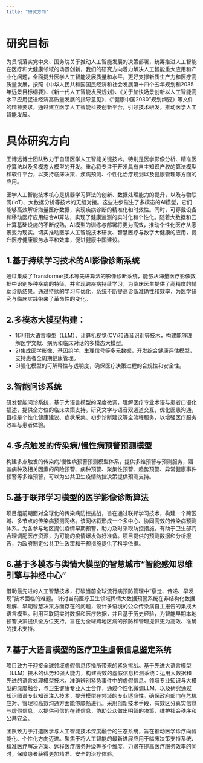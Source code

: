 ```yaml
---
title: "研究方向"
---
```




研究目标
======
  为贯彻落实党中央、国务院关于推动人工智能发展的决策部署，统筹推进人工智能在医疗和大健康领域的场景创新，我们的研究方向着力解决人工智能重大应用和产业化问题，全面提升医学人工智能发展质量和水平，更好支撑新质生产力和医疗高质量发展，按照《中华人民共和国国民经济和社会发展第十四个五年规划和2035年远景目标纲要》、《新一代人工智能发展规划》、《关于加快场景创新以人工智能高水平应用促进经济高质量发展的指导意见》、《“健康中国2030”规划纲要》等文件的精神要求，通过建立医学人工智能科技创新平台，引领技术研发，推动医学人工智能发展。

具体研究方向
======
王博远博士团队致力于自研医学人工智能关键技术，特别是医学影像分析、精准医疗算法以及多模态大模型的开发。重心将专注于开发具有自主知识产权的算法模型和软件平台，以支持临床决策、疾病预测、个性化治疗规划以及健康管理等方面的应用。

医学人工智能技术核心是机器学习算法的创新、数据处理能力的提升，以及与物联网(IoT)、大数据分析等技术的无缝对接。这些进步催生了多模态的AI模型，它们能够高效解析海量医疗数据，实现疾病诊断的精准化和时效性。同时，可穿戴设备和移动医疗应用结合AI算法，实现了健康监测的实时化和个性化。随着大数据和云计算基础设施的不断成熟，AI模型的训练与部署将更为高效，推动个性化医疗从愿景变为现实。切实推动医学人工智能技术研发、智慧医疗与数字大健康的应用，提升医疗健康服务水平和效率，促进健康中国建设。

1.基于持续学习技术的AI影像诊断系统
- 

通过集成了Transformer技术等先进算法的影像诊断系统，能够从海量医疗影像数据中识别多种疾病的特征，并实现跨疾病持续学习，为临床医生提供了高精度的辅助诊断结果。通过持续的学习与优化，系统不断提高诊断准确性和效率，为医学研究与临床实践带来了革命性的变化。

2.多模态大模型构建：
- 

- 1)利用大语言模型（LLM）、计算机视觉(CV)和语音识别等技术，构建能够理解医学文献、病历和临床对话的多模态大模型。
- 2)集成医学影像、基因组学、生理信号等多元数据，开发综合健康评估模型，支持患者全周期健康管理。
- 3)强化模型的可解释性与透明度，确保医疗决策过程的合规性和安全性。

3.智能问诊系统
- 

  研发智能问诊系统，基于大语言模型的深度微调，理解医疗专业术语与患者口语化描述，提供全方位的临床决策支持。研究文字与语音双通道交互，优化医患沟通，目标是个性化健康建议、症状采集、初步诊断建议等全流程服务，以增强医疗服务效率与患者体验。

4.多点触发的传染病/慢性病预警预测模型
- 

 构建多点触发的传染病/慢性病预警预测模型体系，提供多维预警与预测服务，涵盖病种及相关因素的风险预警、病种预警、聚集性预警、趋势预警、异常健康事件预警等多维预警，可以为公共卫生疫情防控决策提供预测支持。

5.基于联邦学习模型的医学影像诊断算法
- 

 项目组前期面对全球化的传染病防控挑战，旨在通过联邦学习技术，构建一个跨区域、多节点的传染病预测网络。该网络将形成一个多中心、协同高效的传染病预测体系。为各参与地区提供疫情早期预警，助力及时采取防控措施。有助于卫生部门合理调配医疗资源，为可能的疫情爆发做好准备。项目提供的预测数据和分析报告，为政府制定公共卫生政策和干预措施提供了科学依据。

6.基于多模态与舆情大模型的智慧城市“智能感知思维引擎与神经中心”
- 

借助最先进的人工智慧技术，打破当前全球流行病预防管理中“察觉、传递、早发现”技术面临的难题。 针对当前医疗卫生领域舆情大数据预警系统在非结构化数据理解、早期智慧决策方面存在的问题，设计多语境的公众传染病自主报告的集成大语言模型。利用互联网实时数据和医疗数据，并且基于历史经验，为智能早期本地预警决策提供全方位支持。旨在为全球跨地区病的预防和管理提供更为高效、准确的技术支持。

7.基于大语言模型的医疗卫生虚假信息鉴定系统
- 

项目致力于迎接全球领域虚假信息传播所带来的紧急挑战。基于先进大语言模型（LLM）技术的优势和强大能力，构建高效的虚假信息检测系统：运用大数据和先进的语言处理模型技术，准确辨别紧急事件中的虚假信息。领域专业知识与大模型的深度融合，与卫生健康专业人士合作，通过个性化微调LLM，以及研究通过知识图谱专业知识注入技术，提升模型在领域的专业适应性。确保政府部门在危机应对、管理和高效沟通方面能够顺畅进行。采用创新技术手段，有效区分真实信息与虚假信息，以提供可信的在线信息，协助公众做出明智的决策，维护社会秩序和公共安全。 

团队致力于打造医学与人工智能技术深度融合的生态系统，旨在推动医学诊疗向智能化、个性化方向迈进。聚焦于将人工智能的最新进展应用于临床决策支持系统、精准医疗解决方案、远程医疗服务升级等多个维度，力求在提高医疗服务效率的同时，保障患者获得更加精准、安全的治疗体验。



